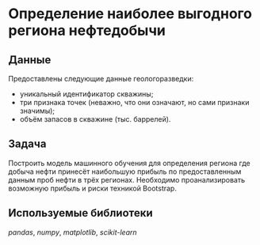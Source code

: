 # Определение наиболее выгодного региона нефтедобычи
## Данные
Предоставлены следующие данные геологоразведки:
- уникальный идентификатор скважины;
- три признака точек (неважно, что они означают, но сами признаки значимы);
- объём запасов в скважине (тыс. баррелей).
## Задача
Построить модель машинного обучения для определения региона где добыча нефти принесёт наибольшую прибыль по предоставленным данным проб нефти в трёх регионах. Необходимо проанализировать возможную прибыль и риски техникой Bootstrap.
## Используемые библиотеки
*pandas*, *numpy*, *matplotlib*, *scikit-learn*
